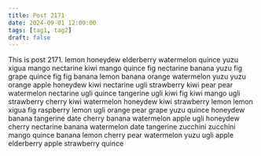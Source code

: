 ```yaml
---
title: Post 2171
date: 2024-09-01 12:00:00
tags: [tag1, tag2]
draft: false
---
```

This is post 2171.
lemon
honeydew
elderberry
watermelon
quince
yuzu
xigua
mango
nectarine
kiwi
mango
quince
fig
nectarine
banana
yuzu
fig
grape
quince
fig
fig
banana
lemon
banana
orange
watermelon
yuzu
yuzu
orange
apple
honeydew
kiwi
nectarine
ugli
strawberry
kiwi
pear
pear
watermelon
nectarine
ugli
quince
tangerine
ugli
kiwi
fig
kiwi
mango
ugli
strawberry
cherry
kiwi
watermelon
honeydew
kiwi
strawberry
lemon
lemon
xigua
fig
raspberry
lemon
ugli
orange
pear
grape
yuzu
quince
honeydew
banana
tangerine
date
cherry
banana
watermelon
apple
ugli
honeydew
cherry
nectarine
banana
watermelon
date
tangerine
zucchini
zucchini
mango
quince
banana
lemon
cherry
pear
watermelon
yuzu
ugli
apple
elderberry
apple
strawberry
quince
